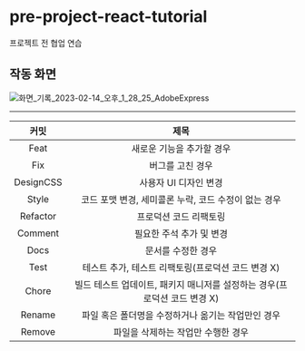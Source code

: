 # pre-project-react-tutorial
프로젝트 전 협업 연습


## 작동 화면

![화면_기록_2023-02-14_오후_1_28_25_AdobeExpress](https://user-images.githubusercontent.com/112256786/218639770-69b8a11b-9207-4630-9415-ae788259107d.gif)

---

|커밋|제목|
|:------:|:---:|
|Feat|새로운 기능을 추가할 경우|
|Fix|버그를 고친 경우|
|DesignCSS|사용자 UI 디자인 변경|
|Style|코드 포맷 변경, 세미콜론 누락, 코드 수정이 없는 경우|
|Refactor|프로덕션 코드 리팩토링|
|Comment|필요한 주석 추가 및 변경|
|Docs|문서를 수정한 경우|
|Test|테스트 추가, 테스트 리팩토링(프로덕션 코드 변경 X)|
|Chore|빌드 테스트 업데이트, 패키지 매니저를 설정하는 경우(프로덕션 코드 변경 X)|
|Rename|파일 혹은 폴더명을 수정하거나 옮기는 작업만인 경우|
|Remove|파일을 삭제하는 작업만 수행한 경우|

